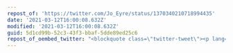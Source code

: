```yaml
---
repost_of: 'https://twitter.com/Jo_Eyre/status/1370340210718994435'
date: '2021-03-12T16:00:08.632Z'
modified: '2021-03-12T16:00:08.632Z'
guid: 5d1cd99b-52c3-43f3-bbaf-5dde89ed25c6
repost_of_oembed_twitter: "<blockquote class=\"twitter-tweet\"><p lang=\"en\" dir=\"ltr\">God I love working with just plain old HTML, makes me so happy \U0001F60D\U0001F60D</p>&mdash; Jo Eyre (@Jo_Eyre) <a href=\"https://twitter.com/Jo_Eyre/status/1370340210718994435?ref_src=twsrc%5Etfw\">March 12, 2021</a></blockquote>\n<script async src=\"https://platform.twitter.com/widgets.js\" charset=\"utf-8\"></script>\n"
---
```

 
